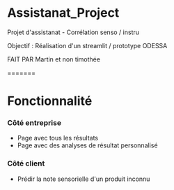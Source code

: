 # Assistanat_Project
Projet d'assistanat - Corrélation senso / instru

Objectif : Réalisation d'un streamlit / prototype ODESSA

FAIT PAR Martin et non timothée

=======
# Fonctionnalité 
### Côté entreprise

- Page avec tous les résultats
- Page avec des analyses de résultat personnalisé

### Côté client

- Prédir la note sensorielle d'un produit inconnu 
